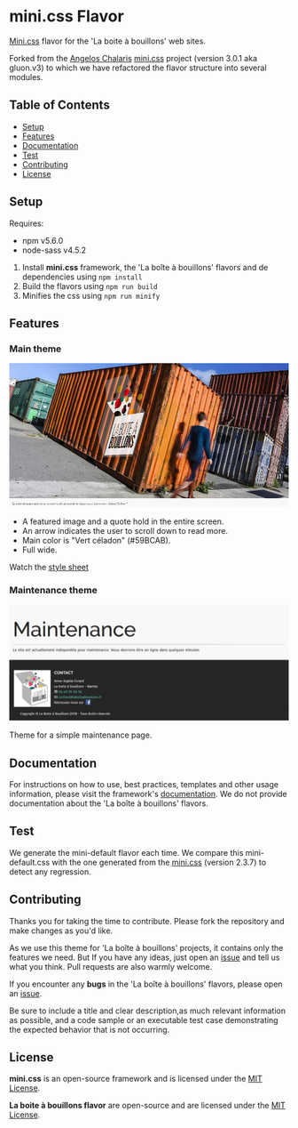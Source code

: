 # mini.css Flavor

[Mini.css](https://github.com/Chalarangelo/mini.css) flavor for the 'La boite à bouillons' web sites.

Forked from the [Angelos Chalaris](https://github.com/Chalarangelo) [mini.css](https://github.com/Chalarangelo/mini.css) project (version 3.0.1 aka gluon.v3) to which we have refactored the flavor structure into several modules.

## Table of Contents

- [Setup](#setup)
- [Features](#features)
- [Documentation](#documentation)
- [Test](#test)
- [Contributing](#contributing)
- [License](#license)

## Setup

Requires:

- npm v5.6.0
- node-sass v4.5.2

1. Install **mini.css** framework, the 'La boîte à bouillons' flavors and de dependencies using `npm install`
2. Build the flavors using `npm run build`
3. Minifies the css using `npm run minify`

## Features

### Main theme

![Main](/docs/main.jpg)

- A featured image and a quote hold in the entire screen.
- An arrow indicates the user to scroll down to read more.
- Main color is "Vert céladon" (#59BCAB).
- Full wide.

Watch the [style sheet](/docs/style-sheet.html)

### Maintenance theme

![Maintenance](/docs/maintenance.jpg)

Theme for a simple maintenance page.

## Documentation

For instructions on how to use, best practices, templates and other usage information, please visit the framework's [documentation](https://minicss.org/docs). We do not provide documentation about the 'La boîte à bouillons' flavors.

## Test

We generate the mini-default flavor each time. We compare this mini-default.css with the one generated from the [mini.css](https://github.com/Chalarangelo/mini.css) (version 2.3.7) to detect any regression.

## Contributing

Thanks you for taking the time to contribute. Please fork the repository and make changes as you'd like.

As we use this theme for 'La boîte à bouillons' projects, it contains only the features we need. But If you have any ideas, just open an [issue](https://github.com/laboiteabouillons/mini.css/issues) and tell us what you think. Pull requests are also warmly welcome.

If you encounter any **bugs** in the 'La boîte à bouillons' flavors, please open an [issue](https://github.com/laboiteabouillons/mini.css/issues).

Be sure to include a title and clear description,as much relevant information as possible, and a code sample or an executable test case demonstrating the expected behavior that is not occurring.

## License

**mini.css** is an open-source framework and is licensed under the [MIT License](https://github.com/Chalarangelo/mini.css/blob/master/LICENSE).

**La boite à bouillons flavor** are open-source and are licensed under the [MIT License](https://github.com/laboiteabouillons/mini.css/blob/master/LICENSE).
